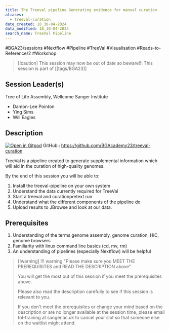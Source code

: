 ```yaml
---
title: The Treeval pipeline Generating evidence for manual curation
aliases:
  - treeval-curation
date_created: 18_30-04-2024
data_modified: 18_30-04-2024
search_name: TreeVal Pipeline
---
```

#BGA23/sessions #Nextflow #Pipeline #TreeVal #Visualisation #Reads-to-Reference/2 #Workshop


> [!caution] This session may now be out of date so beware!!!
> This session is part of  [[tags/BGA23]]

## Session Leader(s)

Tree of Life Assembly, Wellcome Sanger Institute

- Damon-Lee Pointon
- Ying Sims
- Will Eagles

## Description
[![Open in Gitpod](https://gitpod.io/button/open-in-gitpod.svg)](https://gitpod.io/#https://github.com/BGAcademy23/treeval-curation)
GitHub:: https://github.com/BGAcademy23/treeval-curation

TreeVal is a pipeline created to generate supplemental information which will aid in the curation of high-quality genomes.

By the end of this session you will be able to:

1. Install the treeval-pipeline on your own system
2. Understand the data currently required for TreeVal
3. Start a treeval and curationpretext run
4. Understand what the different components of the pipeline do
5. Upload results to JBrowse and look at our data.

## Prerequisites

1. Understanding of the terms genome assembly, genome curation, HiC, genome browsers
2. Familiarity with linux command line basics (cd, mv, rm)
3. An understanding of pipelines (especially Nextflow) will be helpful

> [!warning] !!! warning "Please make sure you MEET THE PREREQUISITES and READ THE DESCRIPTION above"
> 
> You will get the most out of this session if you meet the prerequisites above.
> 
> Please also read the description carefully to see if this session is relevant to you.
> 
> If you don't meet the prerequisites or change your mind based on the description or are no longer available at the session time, please email tol-training at sanger.ac.uk to cancel your slot so that someone else on the waitlist might attend.
